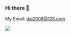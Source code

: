 ### Hi there 👋

<!--
**Daijianghao/Daijianghao** is a ✨ _special_ ✨ repository because its `README.md` (this file) appears on your GitHub profile.

Here are some ideas to get you started:

- 🔭 I’m currently working on ...
- 🌱 I’m currently learning ...
- 👯 I’m looking to collaborate on ...
- 🤔 I’m looking for help with ...
- 💬 Ask me about ...
- 📫 How to reach me: ...
- 😄 Pronouns: ...
- ⚡ Fun fact: ...
-->

My Email: dai2008@126.com.

<a href="https://github.com/Daijianghao">
  <img src="https://github-readme-stats.vercel.app/api?username=Daijianghao&show_icons=true" />
</a>
